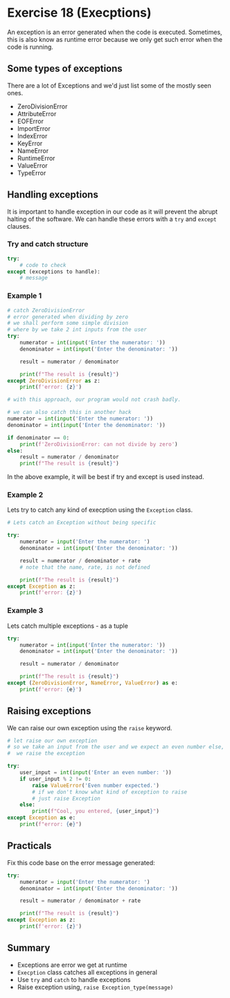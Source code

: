# Exercise 18 (Execptions)
An exception is an error generated when the code is executed. Sometimes, this is also know as runtime error because we only get such error when the code is running.

## Some types of exceptions

There are a lot of Exceptions and we'd just list some of the mostly seen ones.

* ZeroDivisionError
* AttributeError
* EOFError
* ImportError
* IndexError
* KeyError
* NameError
* RuntimeError
* ValueError
* TypeError

## Handling exceptions

It is important to handle exception in our code as it will prevent the abrupt halting of the software. We can handle these errors with a `try` and `except` clauses.

### Try and catch structure

``` Python
try:
    # code to check
except (exceptions to handle):
    # message
```

### Example 1

``` Python
# catch ZeroDivisionError
# error generated when dividing by zero
# we shall perform some simple division
# where by we take 2 int inputs from the user
try:
    numerator = int(input('Enter the numerator: '))
    denominator = int(input('Enter the denominator: '))

    result = numerator / denominator

    print(f"The result is {result}")
except ZeroDivisionError as z:
    print(f'error: {z}')

# with this approach, our program would not crash badly.

# we can also catch this in another hack
numerator = int(input('Enter the numerator: '))
denominator = int(input('Enter the denominator: '))

if denominator == 0:
    print(f'ZeroDivisionError: can not divide by zero')
else:
    result = numerator / denominator
    print(f"The result is {result}")
```

In the above example, it will be best if try and except is used instead.

### Example 2

Lets try to catch any kind of execption using the `Exception` class.

``` Python
# Lets catch an Exception without being specific

try:
    numerator = input('Enter the numerator: ')
    denominator = int(input('Enter the denominator: '))

    result = numerator / denominator + rate
    # note that the name, rate, is not defined

    print(f"The result is {result}")
except Exception as z:
    print(f'error: {z}')
```

### Example 3

Lets catch multiple exceptions - as a tuple

``` Python
try:
    numerator = int(input('Enter the numerator: '))
    denominator = int(input('Enter the denominator: '))

    result = numerator / denominator

    print(f"The result is {result}")
except (ZeroDivisionError, NameError, ValueError) as e:
    print(f'error: {e}')
```

## Raising exceptions

We can raise our own exception using the `raise` keyword.

``` Python
# let raise our own exception
# so we take an input from the user and we expect an even number else,
#  we raise the exception

try:
    user_input = int(input('Enter an even number: '))
    if user_input % 2 != 0:
        raise ValueError('Even number expected.')
        # if we don't know what kind of exception to raise
        # just raise Exception
    else:
        print(f"Cool, you entered, {user_input}")
except Exception as e:
    print(f"error: {e}")
```

## Practicals

Fix this code base on the error message generated:

``` Python
try:
    numerator = input('Enter the numerator: ')
    denominator = int(input('Enter the denominator: '))

    result = numerator / denominator + rate

    print(f"The result is {result}")
except Exception as z:
    print(f'error: {z}')
```

## Summary

* Exceptions are error we get at runtime
* `Execption` class catches all exceptions in general
* Use `try` and `catch` to handle exceptions
* Raise exception using, `raise Exception_type(message)` 

